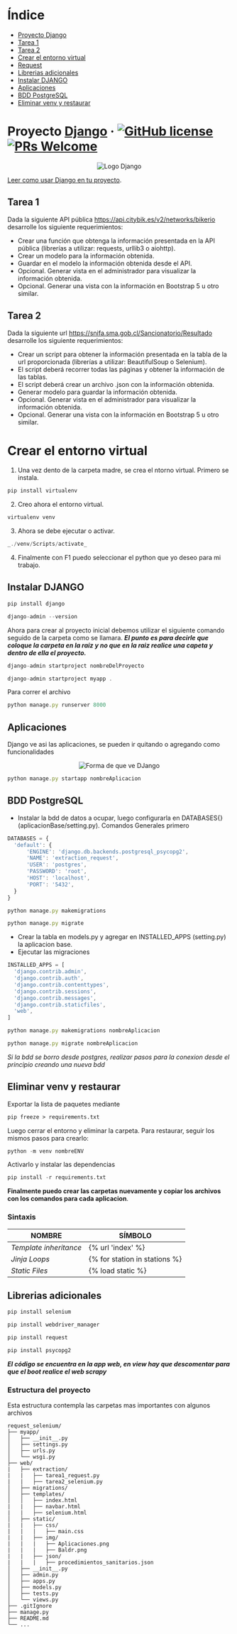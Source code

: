 # Índice

- [Proyecto Django](#proyecto-django)
- [Tarea 1](#tarea-1)
- [Tarea 2](#tarea-2)
- [Crear el entorno virtual](#crear-el-entorno-virtual)
- [Request](#request)
- [Librerias adicionales](#librerias-adicionales)
- [Instalar DJANGO](#instalar-django)
- [Aplicaciones](#aplicaciones)
- [BDD PostgreSQL](#bdd-postgresql)
- [Eliminar venv y restaurar](#eliminar-venv-y-restaurar)

# Proyecto [Django](https://www.djangoproject.com/) &middot; [![GitHub license](https://img.shields.io/badge/license-MIT-blue.svg)](https://github.com/django/django)[![PRs Welcome](https://img.shields.io/badge/PRs-welcome-brightgreen.svg)](https://docs.djangoproject.com/en/4.2/)

<p align="center">
  <img src="https://www.opengis.ch/wp-content/uploads/2020/04/django-python-logo.png" alt="Logo Django">
</p>

[Leer como usar Django en tu proyecto](https://docs.djangoproject.com/en/4.2/).

## Tarea 1
Dada la siguiente API pública <https://api.citybik.es/v2/networks/bikerio> desarrolle los siguiente requerimientos:

-	Crear una función que obtenga la información presentada en la API pública (librerías a utilizar: requests, urllib3 o aiohttp).
-	Crear un modelo para la información obtenida.
-	Guardar en el modelo la información obtenida desde el API.
-	Opcional. Generar vista en el administrador para visualizar la información obtenida.
-	Opcional. Generar una vista con la información en Bootstrap 5 u otro similar.

## Tarea 2
Dada la siguiente url <https://snifa.sma.gob.cl/Sancionatorio/Resultado> desarrolle los siguiente requerimientos:

-	Crear un script para obtener la información presentada en la tabla de la url proporcionada (librerías a utilizar: BeautifulSoup o Selenium).
-	El script deberá recorrer todas las páginas y obtener la información de las tablas.
-	El script deberá crear un archivo .json con la información obtenida.
-	Generar modelo para guardar la información obtenida.
-	Opcional. Generar vista en el administrador para visualizar la información obtenida.
-	Opcional. Generar una vista con la información en Bootstrap 5 u otro similar.

# Crear el entorno virtual
1. Una vez dento de la carpeta madre, se crea el ntorno virtual. Primero se instala.
```js
pip install virtualenv
```

2. Creo ahora el entorno virtual.
```js
virtualenv venv
```
3. Ahora se debe ejecutar o activar.
```js
_./venv/Scripts/activate_
```
4. Finalmente con F1 puedo seleccionar el python que yo deseo para mi trabajo.

## Instalar DJANGO
```js
pip install django
```
```js
django-admin --version
```
Ahora para crear al proyecto inicial debemos utilizar el siguiente comando seguido de la carpeta como se llamara. ***El punto es para decirle que coloque la carpeta en la raiz y no que en la raiz realice una capeta y dentro de ella el proyecto.***
```js
django-admin startproject nombreDelProyecto 
```
```js
django-admin startproject myapp .
```
Para correr el archivo
```js
python manage.py runserver 8000
```


## Aplicaciones
Django ve asi las aplicaciones, se pueden ir quitando o agregando como funcionalidades

<p align="center">
  <img src="./web/static/img/Aplicaciones-django.png" alt="Forma de que ve DJango">
</p>

```js
python manage.py startapp nombreAplicacion
```

## BDD PostgreSQL
- Instalar la bdd de datos a ocupar, luego configurarla en DATABASES{} (aplicacionBase/setting.py). Comandos Generales primero
```js
DATABASES = {
  'default': {
      'ENGINE': 'django.db.backends.postgresql_psycopg2',
      'NAME': 'extraction_request',
      'USER': 'postgres',
      'PASSWORD': 'root',
      'HOST': 'localhost',
      'PORT': '5432',
  }
}
```
```js
python manage.py makemigrations
```
```js
python manage.py migrate
```

- Crear la tabla en models.py y agregar en INSTALLED_APPS (setting.py) la aplicacion base.
- Ejecutar las migraciones
```js
INSTALLED_APPS = [
  'django.contrib.admin',
  'django.contrib.auth',
  'django.contrib.contenttypes',
  'django.contrib.sessions',
  'django.contrib.messages',
  'django.contrib.staticfiles',
  'web',
]
```
```js
python manage.py makemigrations nombreAplicacion
```
```js
python manage.py migrate nombreAplicacion
```
*Si la bdd se borro desde postgres, realizar pasos para la conexion desde el principio creando una nueva bdd*

## Eliminar venv y restaurar
Exportar la lista de paquetes mediante 
```txt
pip freeze > requirements.txt
```
Luego cerrar el entorno y eliminar la carpeta.
Para restaurar, seguir los mismos pasos para crearlo: 
```py
python -m venv nombreENV
```
Activarlo y instalar las dependencias 
```py 
pip install -r requirements.txt
```
**Finalmente puedo crear las carpetas nuevamente y copiar los archivos con los comandos para cada aplicacion**.

### Sintaxis
| **NOMBRE** | **SÍMBOLO** |
|--------|--------|
| *Template inheritance* | {% url 'index' %} |
| *Jinja Loops* | {% for station in stations %} |
| *Static Files* | {% load static %} |


## Librerias adicionales
```py
pip install selenium
```
```py
pip install webdriver_manager
```
```js
pip install request

pip install psycopg2
```

***El código se encuentra en la app web, en view hay que descomentar para que el boot realice el web scrapy***

### Estructura del proyecto
Esta estructura contempla las carpetas mas importantes con algunos archivos
```
request_selenium/
├── myapp/
│   ├── __init__.py
│   ├── settings.py
│   ├── urls.py
│   └── wsgi.py
├── web/
|   ├── extraction/
|   |   ├── tarea1_request.py
|   |   ├── tarea2_selenium.py
│   ├── migrations/
│   ├── templates/
│   │   ├── index.html
|   |   ├── navbar.html
|   |   ├── selenium.html
│   ├── static/
|   |   ├── css/
|   |   |   ├── main.css
|   |   ├── img/
|   |   |   ├── Aplicaciones.png
|   |   |   ├── Baldr.png
|   |   ├── json/
|   |   |   ├── procedimientos_sanitarios.json
│   ├── __init__.py
│   ├── admin.py
│   ├── apps.py
│   ├── models.py
│   ├── tests.py
│   └── views.py
├── .gitIgnore
├── manage.py
├── README.md
└── ...
